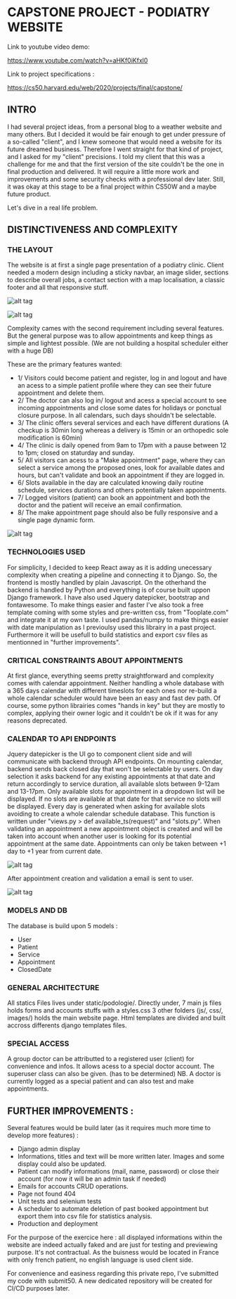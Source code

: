 # CAPSTONE PROJECT - PODIATRY WEBSITE

Link to youtube video demo:

https://www.youtube.com/watch?v=aHKf0iKfxl0

Link to project specifications :

https://cs50.harvard.edu/web/2020/projects/final/capstone/

## INTRO

I had several project ideas, from a personal blog to a weather website and many others. But I decided it would be fair enough to get under pressure of a so-called "client", and I knew someone that would need a website for its future dreamed business. Therefore I went straight for that kind of project, and I asked for my "client" precisions. I told my client that this was a challenge for me and that the first version of the site couldn't be the one in final production and delivered. It will require a little more work and improvements and some security checks with a professional dev later. Still, it was okay at this stage to be a final project within CS50W and a maybe future product.

Let's dive in a real life problem.

## DISTINCTIVENESS AND COMPLEXITY

### THE LAYOUT

The website is at first a single page presentation of a podiatry clinic. Client needed a modern design including a sticky navbar, 
an image slider, sections to describe overall jobs, a contact section with a map localisation, a classic footer
and all that responsive stuff.

![alt tag](https://github.com/me50/Stecathw/blob/web50/projects/2020/x/capstone/podologie/static/podologie/images/home.png)

![alt tag](https://github.com/me50/Stecathw/blob/web50/projects/2020/x/capstone/podologie/static/podologie/images/footer.png)

Complexity cames with the second requirement including several features. But the general purpose was to allow appointments and keep things as simple and lightest possible.
(We are not building a hospital scheduler either with a huge DB) 

These are the primary features wanted:
- 1/ Visitors could become patient and register, log in and logout and have an acess to a simple patient profile where they can see their future appointment and delete them.
- 2/ The doctor can also log in/ logout and acess a special account to see incoming appointments and close some dates for holidays or ponctual closure purpose. In all calendars, such days shouldn't be selectable.
- 3/ The clinic offers several services and each have different durations (A checkup is 30min long whereas a delivery is 15min or an orthopedic sole modification is 60min)
- 4/ The clinic is daily opened from 9am to 17pm with a pause between 12 to 1pm; closed on staturday and sunday.
- 5/ All visitors can acess to a "Make appointment" page, where they can select a service among the proposed ones, look for available dates and hours, but can't validate and book an appointment if they are logged in.
- 6/ Slots available in the day are calculated knowing daily routine schedule, services durations and others potentially taken appointments.
- 7/ Logged visitors (patient) can book an appointment and both the doctor and the patient will receive an email confirmation.
- 8/ The make appointment page should also be fully responsive and a single page dynamic form.

![alt tag](https://github.com/me50/Stecathw/blob/web50/projects/2020/x/capstone/podologie/static/podologie/images/form3.png)

### TECHNOLOGIES USED

For simplicity, I decided to keep React away as it is adding unecessary complexity when creating a pipeline and connecting it to Django. 
So, the frontend is mostly handled by plain Javascript.
On the otherhand the backend is handled by Python and everything is of course built uppon Django framework.
I have also used Jquery datepicker, bootstrap and fontawesome.
To make things easier and faster I've also took a free template coming with some styles and pre-written css, 
from "Tooplate.com" and integrate it at my own taste.
I used pandas/numpy to make things easier with date manipulation as I previoulsy used this librairy in a past project. Furthermore it will be usefull to build statistics and export csv files as mentionned in "further improvements".

### CRITICAL CONSTRAINTS ABOUT APPOINTMENTS

At first glance, everything seems pretty straightforward and complexity comes with calendar appointment.
Neither handling a whole database with a 365 days calendar with different timeslots for each ones nor re-build a whole calendar scheduler would have been an easy and fast dev path.
Of course, some python librairies comes "hands in key" but they are mostly to complex, applying their owner logic and it couldn't be ok if it was for any reasons deprecated.

### CALENDAR TO API ENDPOINTS

Jquery datepicker is the UI go to component client side and will communicate with backend through API endpoints. 
On mounting calendar, backend sends back closed day that won't be selectable by users.
On day selection it asks backend for any existing appointments at that date and return accordingly to service duration, all available slots between 9-12am and 13-17pm.
Only available slots for appointment in a dropdown list will be displayed. 
If no slots are available at that date for that service no slots will be displayed. 
Every day is generated when asking for available slots avoiding to create a whole calendar schedule database. 
This function is written under "views.py > def available_ts(request)" and "slots.py".
When validating an appointment a new appointment object is created and will be taken into account when another user is looking for its potential appointment at the same date.
Appointments can only be taken between +1 day to +1 year from current date.

![alt tag](https://github.com/me50/Stecathw/blob/web50/projects/2020/x/capstone/podologie/static/podologie/images/form2.png)

After appointment creation and validation a email is sent to user.

![alt tag](https://github.com/me50/Stecathw/blob/web50/projects/2020/x/capstone/podologie/static/podologie/images/mail.png)

### MODELS AND DB 

The database is build upon 5 models :
- User
- Patient
- Service
- Appointment
- ClosedDate

### GENERAL ARCHITECTURE

All statics Files lives under static/podologie/.
Directly under, 7 main js files holds forms and accounts stuffs with a styles.css
3 other folders (js/, css/, images/) holds the main website page.
Html templates are divided and built accross differents django templates files.

### SPECIAL ACCESS

A group doctor can be attributted to a registered user (client) for convenience and infos. It allows acess to a special doctor account.
The superuser class can also be given. (has to be determined)
NB. A doctor is currently logged as a special patient and can also test and make appointments.

## FURTHER IMPROVEMENTS :

Several features would be build later (as it requires much more time to develop more features) :
- Django admin display
- Informations, titles and text will be more written later. Images and some display could also be updated.
- Patient can modify informations (mail, name, password) or close their account (for now it will be an admin task if needed)
- Emails for accounts CRUD operations.
- Page not found 404
- Unit tests and selenium tests
- A scheduler to automate deletion of past booked appointment but export them into csv file for statistics analysis.
- Production and deployment


For the purpose of the exercice here : all displayed informations within the website are indeed actually faked and are just for testing and previewing purpose. It's not contractual. As the buisness would be located in France with only french patient, no english language is used client side.

For convenience and easiness regarding this private repo, I've submitted my code with submit50. A new dedicated repository will be created for CI/CD purposes later.
